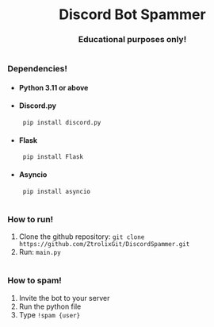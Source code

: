 <h1 align="center">Discord Bot Spammer</h1>
<h3 align="center">Educational purposes only!</h1>
<h1 align="center"></h1>

### Dependencies!
- #### Python 3.11 or above
- #### Discord.py
       pip install discord.py
- #### Flask
       pip install Flask
- #### Asyncio
       pip install asyncio

<h1 align="center"></h1>

### How to run!
1. Clone the github repository:
   `git clone https://github.com/ZtrolixGit/DiscordSpammer.git`
2. Run: `main.py`
   
<h1 align="center"></h1>

### How to spam!
1. Invite the bot to your server
2. Run the python file
3. Type `!spam {user}`
